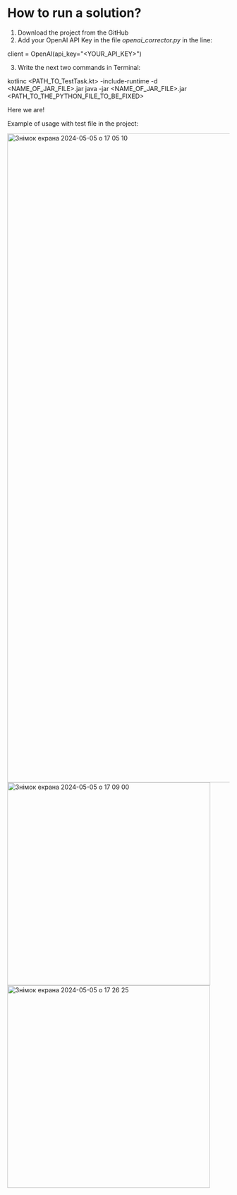 # How to run a solution?

1) Download the project from the GitHub
2) Add your OpenAI API Key in the file *openai_corrector.py* in the line:

  client = OpenAI(api_key="<YOUR_API_KEY>")

3) Write the next two commands in Terminal: 

  kotlinc <PATH_TO_TestTask.kt> -include-runtime -d <NAME_OF_JAR_FILE>.jar
  java -jar <NAME_OF_JAR_FILE>.jar <PATH_TO_THE_PYTHON_FILE_TO_BE_FIXED>

Here we are!

Example of usage with test file in the project:

<img width="1470" alt="Знімок екрана 2024-05-05 о 17 05 10" src="https://github.com/AragonerUA/CodeCorrection/assets/57654715/7ef68334-655b-4f6e-869b-662315535509">
<img width="460" alt="Знімок екрана 2024-05-05 о 17 09 00" src="https://github.com/AragonerUA/CodeCorrection/assets/57654715/bff0511c-e015-45fa-a97b-dba5295b98d2">
<img width="459" alt="Знімок екрана 2024-05-05 о 17 26 25" src="https://github.com/AragonerUA/CodeCorrection/assets/57654715/1f7b12ae-e686-4307-a98d-591da0a2a632">

